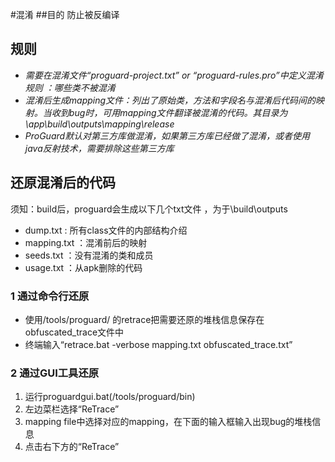 #混淆
##目的
防止被反编译  
## 规则
* _需要在混淆文件“proguard-project.txt” or “proguard-rules.pro”中定义混淆规则 ：哪些类不被混淆_  
* _混淆后生成mapping文件：列出了原始类，方法和字段名与混淆后代码间的映射。当收到bug时，可用mapping文件翻译被混淆的代码。其目录为\app\build\outputs\mapping\release_  
* _ProGuard默认对第三方库做混淆，如果第三方库已经做了混淆，或者使用java反射技术，需要排除这些第三方库_

## 还原混淆后的代码
须知：build后，proguard会生成以下几个txt文件 ，为于\build\outputs 
* dump.txt  : 所有class文件的内部结构介绍
* mapping.txt  ：混淆前后的映射
* seeds.txt  ：没有混淆的类和成员
* usage.txt  ：从apk删除的代码

### 1 通过命令行还原
* 使用<sdk-root>/tools/proguard/ 的retrace把需要还原的堆栈信息保存在obfuscated_trace文件中
* 终端输入“retrace.bat -verbose mapping.txt obfuscated_trace.txt”

### 2 通过GUI工具还原
1. 运行proguardgui.bat(<sdk-root>/tools/proguard/bin)
2. 左边菜栏选择“ReTrace”
3. mapping file中选择对应的mapping，在下面的输入框输入出现bug的堆栈信息
4. 点击右下方的“ReTrace”



